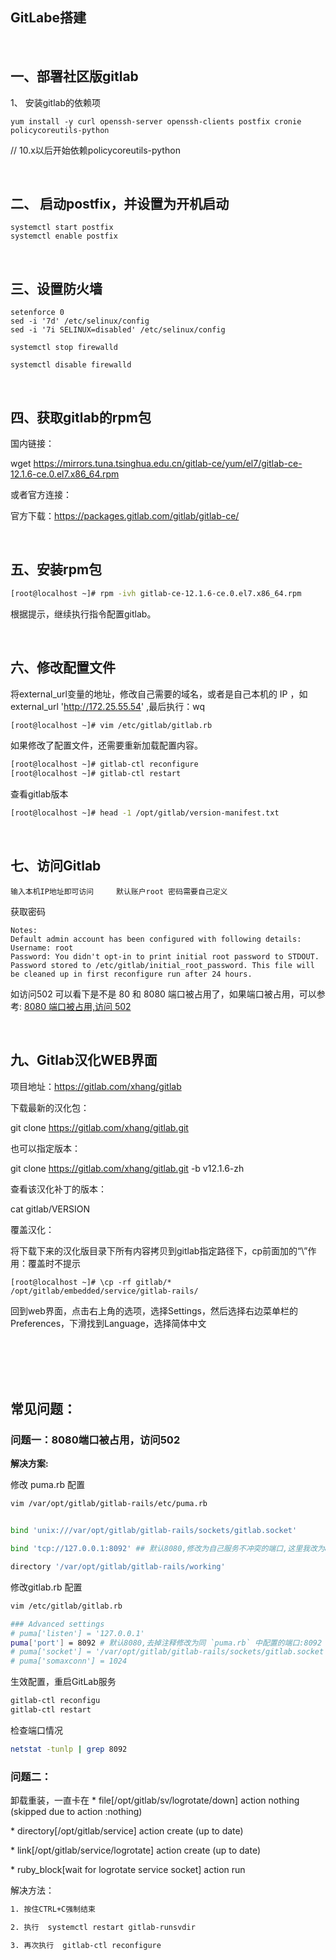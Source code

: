 ## GitLabe搭建

 <br/>

## 一、部署社区版gitlab

1、 安装gitlab的依赖项

```
yum install -y curl openssh-server openssh-clients postfix cronie policycoreutils-python
```

 // 10.x以后开始依赖policycoreutils-python

 <br/>

## 二、 启动postfix，并设置为开机启动 

```
systemctl start postfix
systemctl enable postfix
```

 <br/>

## 三、设置防火墙 

```
setenforce 0 
sed -i '7d' /etc/selinux/config
sed -i '7i SELINUX=disabled' /etc/selinux/config

systemctl stop firewalld

systemctl disable firewalld
```

 <br/>

## 四、获取gitlab的rpm包

国内链接：

wget https://mirrors.tuna.tsinghua.edu.cn/gitlab-ce/yum/el7/gitlab-ce-12.1.6-ce.0.el7.x86_64.rpm

或者官方连接：

官方下载：https://packages.gitlab.com/gitlab/gitlab-ce/

 <br/>

## 五、安装rpm包

```bash
[root@localhost ~]# rpm -ivh gitlab-ce-12.1.6-ce.0.el7.x86_64.rpm
```

根据提示，继续执行指令配置gitlab。

 <br/>

## 六、修改配置文件

将external_url变量的地址，修改自己需要的域名，或者是自己本机的 IP ，如 external_url 'http://172.25.55.54' ,最后执行：wq
```bash
[root@localhost ~]# vim /etc/gitlab/gitlab.rb
```

如果修改了配置文件，还需要重新加载配置内容。
```bash
[root@localhost ~]# gitlab-ctl reconfigure
[root@localhost ~]# gitlab-ctl restart
```

查看gitlab版本
```bash
[root@localhost ~]# head -1 /opt/gitlab/version-manifest.txt   
```
  

 <br/>


## 七、访问Gitlab

```
输入本机IP地址即可访问     默认账户root 密码需要自己定义

```

获取密码
```bah
Notes:
Default admin account has been configured with following details:
Username: root
Password: You didn't opt-in to print initial root password to STDOUT.
Password stored to /etc/gitlab/initial_root_password. This file will be cleaned up in first reconfigure run after 24 hours.

```


 如访问502 可以看下是不是 80 和 8080 端口被占用了，如果端口被占用，可以参考: [8080 端口被占用,访问 502](#jump)


<br/>  
  

## 九、Gitlab汉化WEB界面

项目地址：https://gitlab.com/xhang/gitlab

下载最新的汉化包：

git clone https://gitlab.com/xhang/gitlab.git

也可以指定版本：

git clone https://gitlab.com/xhang/gitlab.git -b  v12.1.6-zh

查看该汉化补丁的版本：

cat gitlab/VERSION

覆盖汉化：

将下载下来的汉化版目录下所有内容拷贝到gitlab指定路径下，cp前面加的“\”作用：覆盖时不提示

```
[root@localhost ~]# \cp -rf gitlab/* /opt/gitlab/embedded/service/gitlab-rails/
```

回到web界面，点击右上角的选项，选择Settings，然后选择右边菜单栏的Preferences，下滑找到Language，选择简体中文


<br/>

<br/>

<br/>

<br/>

## 常见问题：
### 问题一：<span id="jump">8080端口被占用，访问502</span>

 **解决方案:**

修改 puma.rb 配置
```bash
vim /var/opt/gitlab/gitlab-rails/etc/puma.rb
```
```bash

bind 'unix:///var/opt/gitlab/gitlab-rails/sockets/gitlab.socket'

bind 'tcp://127.0.0.1:8092' ## 默认8080,修改为自己服务不冲突的端口,这里我改为8092

directory '/var/opt/gitlab/gitlab-rails/working'
```

修改gitlab.rb 配置

```bash
vim /etc/gitlab/gitlab.rb
```

```bash
### Advanced settings
# puma['listen'] = '127.0.0.1'
puma['port'] = 8092 # 默认8080,去掉注释修改为同 `puma.rb` 中配置的端口:8092
# puma['socket'] = '/var/opt/gitlab/gitlab-rails/sockets/gitlab.socket'
# puma['somaxconn'] = 1024

```

生效配置，重启GitLab服务
```bash
gitlab-ctl reconfigu
gitlab-ctl restart
```

检查端口情况
```bash
netstat -tunlp | grep 8092
```

### 问题二：

卸载重装，一直卡在
\* file[/opt/gitlab/sv/logrotate/down] action nothing (skipped due to action :nothing)

\* directory[/opt/gitlab/service] action create (up to date)

\* link[/opt/gitlab/service/logrotate] action create (up to date)

\* ruby_block[wait for logrotate service socket] action run

解决方法：
```bash
1. 按住CTRL+C强制结束

2. 执行  systemctl restart gitlab-runsvdir

3. 再次执行  gitlab-ctl reconfigure
```

